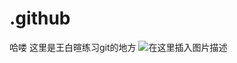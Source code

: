 # .github
哈喽
这里是王白暄练习git的地方
![在这里插入图片描述](https://img-blog.csdnimg.cn/6e68b99df75a4fec8984bb71c5dc2b9c.png?x-oss-process=image/watermark,type_d3F5LXplbmhlaQ,shadow_50,text_Q1NETiBA5b2p6Jm55bCP6bif,size_20,color_FFFFFF,t_70,g_se,x_16)
